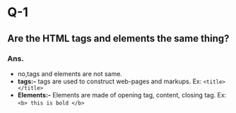 # Q-1

## Are the HTML tags and elements the same thing?

### Ans.

- no,tags and elements are not same.
  <br>
- **tags:-** tags are used to construct web-pages and markups.
Ex: ```<title> </title> ```
  <br>
- **Elements:-** Elements are made of opening tag, content, closing tag.
Ex: ```<b> this is bold </b>```
